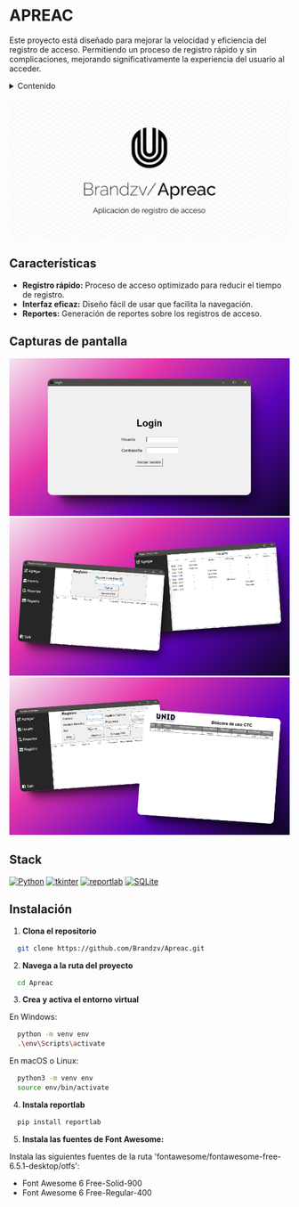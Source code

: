 # APREAC

Este proyecto está diseñado para mejorar la velocidad y eficiencia del registro de acceso. Permitiendo un proceso de registro rápido y sin complicaciones, mejorando significativamente la experiencia del usuario al acceder.

<details>
<summary>Contenido</summary>

-   [Aplicación de registro de acceso](#apreac)
-   [Características](#características)
-   [Capturas de pantalla](#capturas-de-pantalla)
-   [Stack](#stack)
-   [Instalación](#instalación)

</details>

![Apreac](https://github.com/Brandzv/Apreac/blob/master/resource/Apreac.png)

## Características

-   **Registro rápido:** Proceso de acceso optimizado para reducir el tiempo de registro.
-   **Interfaz eficaz:** Diseño fácil de usar que facilita la navegación.
-   **Reportes:** Generación de reportes sobre los registros de acceso.

## Capturas de pantalla

![Login Screenshot](https://github.com/Brandzv/Apreac/blob/master/resource/login_mackup.png)
![MenuPanel Screenshot](https://github.com/Brandzv/Apreac/blob/master/resource/menuPanel_mackup.png)
![Login Screenshot](https://github.com/Brandzv/Apreac/blob/master/resource/registerPDF_makcup.png)

## Stack

[![Python][python-badge]][python-url]
[![tkinter][tkinter-badge]][tkinter-url]
[![reportlab][reportlab-badge]][reportlab-url]
[![SQLite][sqlite-badge]][sqlite-url]

[python-url]: https://www.python.org/
[python-badge]: https://img.shields.io/badge/Python-3.10.11-blue?style=for-the-badge&logo=python
[tkinter-url]: https://docs.python.org/3/library/tk.html
[tkinter-badge]: https://img.shields.io/badge/tkinter-8.6-brightgreen?style=for-the-badge&logo=python
[reportlab-url]: https://www.reportlab.com/
[reportlab-badge]: https://img.shields.io/badge/reportlab-4.2.0-orange?style=for-the-badge
[sqlite-url]: https://www.sqlite.org/
[sqlite-badge]: https://img.shields.io/badge/SQLite-3.45.2-blue?style=for-the-badge&logo=sqlite

## Instalación

1. **Clona el repositorio**

```bash
  git clone https://github.com/Brandzv/Apreac.git
```

2. **Navega a la ruta del proyecto**

```bash
  cd Apreac
```

3. **Crea y activa el entorno virtual**

En Windows:

```bash
  python -m venv env
  .\env\Scripts\activate

```

En macOS o Linux:

```bash
  python3 -m venv env
  source env/bin/activate
```

4. **Instala reportlab**

```bash
  pip install reportlab
```

5. **Instala las fuentes de Font Awesome:**

Instala las siguientes fuentes de la ruta 'fontawesome/fontawesome-free-6.5.1-desktop/otfs':

-   Font Awesome 6 Free-Solid-900
-   Font Awesome 6 Free-Regular-400
